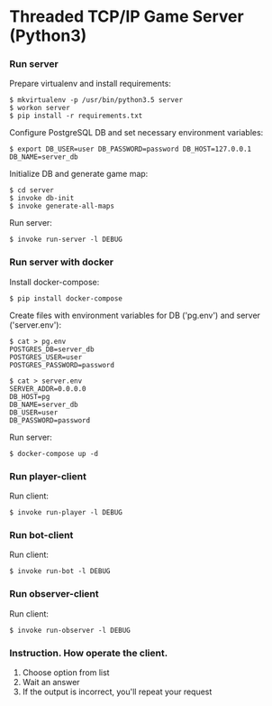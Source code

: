 # Threaded TCP/IP Game Server (Python3)

### Run server

Prepare virtualenv and install requirements:

    $ mkvirtualenv -p /usr/bin/python3.5 server
    $ workon server
    $ pip install -r requirements.txt

Configure PostgreSQL DB and set necessary environment variables:

    $ export DB_USER=user DB_PASSWORD=password DB_HOST=127.0.0.1 DB_NAME=server_db

Initialize DB and generate game map:

    $ cd server
    $ invoke db-init
    $ invoke generate-all-maps

Run server:

    $ invoke run-server -l DEBUG

### Run server with docker

Install docker-compose:

    $ pip install docker-compose

Create files with environment variables for DB ('pg.env') and server ('server.env'):

    $ cat > pg.env
    POSTGRES_DB=server_db
    POSTGRES_USER=user
    POSTGRES_PASSWORD=password
    
    $ cat > server.env
    SERVER_ADDR=0.0.0.0
    DB_HOST=pg
    DB_NAME=server_db
    DB_USER=user
    DB_PASSWORD=password

Run server:

    $ docker-compose up -d

### Run player-client 

Run client:
    
    $ invoke run-player -l DEBUG

### Run bot-client 

Run client:
    
    $ invoke run-bot -l DEBUG

### Run observer-client 

Run client:
    
    $ invoke run-observer -l DEBUG

### Instruction. How operate the client.

1. Choose option from list
2. Wait an answer
3. If the output is incorrect, you'll repeat your request  
